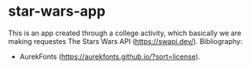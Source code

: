 # star-wars-app
This is an app created through a college activity, which basically we are making requestes The Stars Wars API (https://swapi.dev/).
Bibliography: 
- AurekFonts (https://aurekfonts.github.io/?sort=license).
